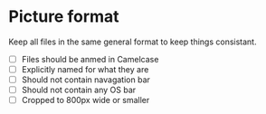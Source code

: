 # Picture format

Keep all files in the same general format to keep things consistant.

- [ ] Files should be anmed in Camelcase
- [ ] Explicitly named for what they are
- [ ] Should not contain navagation bar
- [ ] Should not contain any OS bar
- [ ] Cropped to 800px wide or smaller
